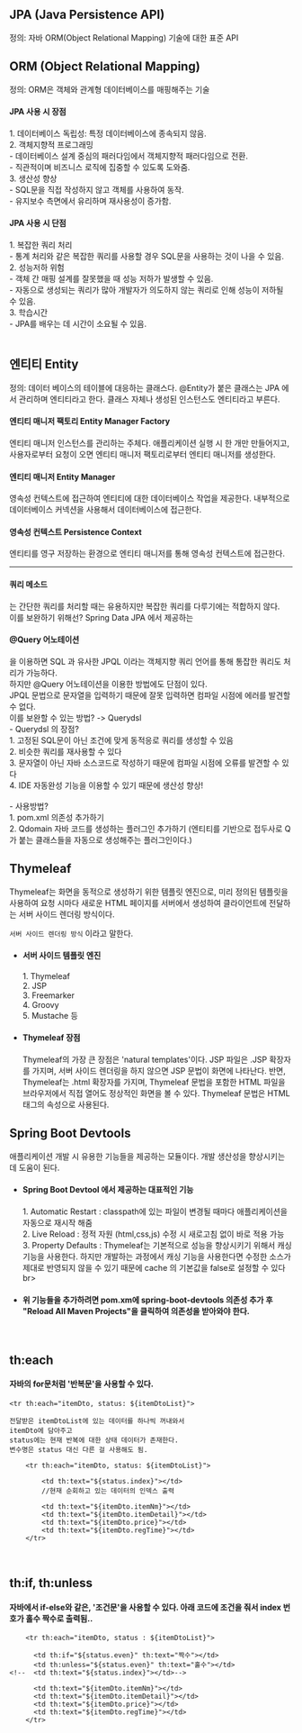 <h2>JPA (Java Persistence API)</h2> 
정의: 자바 ORM(Object Relational Mapping) 기술에 대한 표준 API
<br>


<h2>ORM (Object Relational Mapping)</h2> 
정의: ORM은 객체와 관계형 데이터베이스를 매핑해주는 기술
<br>

<h4>JPA 사용 시 장점</h4>
1. 데이터베이스 독립성: 특정 데이터베이스에 종속되지 않음.<br>
2. 객체지향적 프로그래밍<br>
   - 데이터베이스 설계 중심의 패러다임에서 객체지향적 패러다임으로 전환.<br>
   - 직관적이며 비즈니스 로직에 집중할 수 있도록 도와줌.<br>
3. 생산성 향상<br>
   - SQL문을 직접 작성하지 않고 객체를 사용하여 동작.<br>
   - 유지보수 측면에서 유리하며 재사용성이 증가함.<br>
   
<h4>JPA 사용 시 단점</h4>
1. 복잡한 쿼리 처리<br>
   - 통계 처리와 같은 복잡한 쿼리를 사용할 경우 SQL문을 사용하는 것이 나을 수 있음.<br>
2. 성능저하 위험 <br>
   - 객체 간 매핑 설계를 잘못했을 때 성능 저하가 발생할 수 있음.<br>
   - 자동으로 생성되는 쿼리가 많아 개발자가 의도하지 않는 쿼리로 인해 성능이 저하될 수 있음.<br>
3. 학습시간 <br>
   - JPA를 배우는 데 시간이 소요될 수 있음.<br>

<br>
<h2>엔티티 Entity</h2>
정의: 데이터 베이스의 테이블에 대응하는 클래스다. @Entity가 붙은 클래스는 JPA 에서 관리하며 엔티티라고 한다. 
클래스 자체나 생성된 인스턴스도 엔티티라고 부른다. 

<h4>엔티티 매니저 팩토리 Entity Manager Factory</h4>
엔티티 매니저 인스턴스를 관리하는 주체다. 애플리케이션 실행 시 한 개만 만들어지고, 사용자로부터 요청이 오면 엔티티 매니저 팩토리로부터 엔티티 매니저를 생성한다.

<h4>엔티티 매니저 Entity Manager</h4>
영속성 컨텍스트에 접근하여 엔티티에 대한 데이터베이스 작업을 제공한다. 내부적으로 데이터베이스 커넥션을 사용해서 데이터베이스에 접근한다.

<h4>영속성 컨텍스트 Persistence Context</h4>
엔티티를 영구 저장하는 환경으로 엔티티 매니저를 통해 영속성 컨텍스트에 접근한다.

<br>
<hr>
<h4>쿼리 메소드</h4>는 간단한 쿼리를 처리할 때는 유용하지만 복잡한 쿼리를 다루기에는 적합하지 않다.<br>
이를 보완하기 위해선? Spring Data JPA 에서 제공하는 <br>
<h4>@Query 어노테이션</h4> 을 이용하면 SQL 과 유사한 JPQL 이라는 객체지향 쿼리 언어를 통해 통잡한 쿼리도 처리가 가능하다.
<br>
하지만 @Query 어노테이션을 이용한 방법에도 단점이 있다.<br>
JPQL 문법으로 문자열을 입력하기 때문에 잘못 입력하면 컴파일 시점에 에러를 발견할 수 없다.<br>
이를 보완할 수 있는 방법? -> Querydsl

<br>
- Querydsl 의 장점?<br>
  1. 고정된 SQL문이 아닌 조건에 맞게 동적응로 쿼리를 생성할 수 있음<br>
  2. 비슷한 쿼리를 재사용할 수 있다<br>
  3. 문자열이 아닌 자바 소스코드로 작성하기 때문에 컴파일 시점에 오류를 발견할 수 있다<br>
  4. IDE 자동완성 기능을 이용할 수 있기 때문에 생산성 향상!<br>
<br>
- 사용방법?<br>
1. pom.xml 의존성 추가하기<br>
2. Qdomain 자바 코드를 생성하는 플러그인 추가하기 (엔티티를 기반으로 접두사로 Q가 붙는 클래스들을 자동으로 생성해주는 플러그인이다.)
   

<br>
<h2>Thymeleaf</h2>
Thymeleaf는 화면을 동적으로 생성하기 위한 템플릿 엔진으로, 미리 정의된 템플릿을 사용하여 요청 시마다 새로운 HTML 페이지를 서버에서 생성하여 클라이언트에 전달하는 서버 사이드 렌더링 방식이다.

`서버 사이드 렌더링 방식` 이라고 말한다. 
- <h4>서버 사이드 템플릿 엔진</h4>
  1. Thymeleaf<br>
  2. JSP<br>
  3. Freemarker<br>
  4. Groovy<br>
  5. Mustache 등<br>
- <h4>Thymeleaf 장점</h4>
  Thymeleaf의 가장 큰 장점은 'natural templates'이다. JSP 파일은 .JSP 확장자를 가지며, 서버 사이드 렌더링을 하지 않으면 JSP 문법이 화면에 나타난다. 반면, Thymeleaf는 .html 확장자를 가지며, Thymeleaf 문법을 포함한 HTML 파일을 브라우저에서 직접 열어도 정상적인 화면을 볼 수 있다. Thymeleaf 문법은 HTML 태그의 속성으로 사용된다.


  <br>
<h2>Spring Boot Devtools</h2>
애플리케이션 개발 시 유용한 기능들을 제공하는 모듈이다. 개발 생산성을 향상시키는 데 도움이 된다.

- <h4>Spring Boot Devtool 에서 제공하는 대표적인 기능</h4>
  1. Automatic Restart : classpath에 있는 파일이 변경될 때마다 애플리케이션을 자동으로 재시작 해줌<br>
  2. Live Reload : 정적 자원 (html,css,js) 수정 시 새로고침 없이 바로 적용 가능<br>
  3. Property Defaults : Thymeleaf는 기본적으로 성능을 향상시키기 위해서 캐싱 기능을 사용한다. 하지만 개발하는 과정에서 캐싱 기능을 사용한다면 수정한 소스가 제대로 반영되지 않을 수 있기 때문에 cache 의 기본값을 false로 설정할 수 있다br>
- <h4>위 기능들을 추가하려면 pom.xm에 spring-boot-devtools 의존성 추가 후 "Reload All Maven Projects"을 클릭하여 의존성을 받아와야 한다.</h4>


  <br>
<h2>th:each</h2>
<h4>자바의 for문처럼 '반복문'을 사용할 수 있다.</h4>

`<tr th:each="itemDto, status: ${itemDtoList}">`

    전달받은 itemDtoList에 있는 데이터를 하나씩 꺼내와서 
    itemDto에 담아주고 
    status에는 현재 반복에 대한 상태 데이터가 존재한다. 
    변수명은 status 대신 다른 걸 사용해도 됨.

````
    <tr th:each="itemDto, status: ${itemDtoList}">

        <td th:text="${status.index}"></td> 
        //현재 순회하고 있는 데이터의 인덱스 출력

        <td th:text="${itemDto.itemNm}"></td>
        <td th:text="${itemDto.itemDetail}"></td>
        <td th:text="${itemDto.price}"></td>
        <td th:text="${itemDto.regTime}"></td>
    </tr>
````

  <br>
<h2>th:if, th:unless</h2>
<h4>자바에서 if-else와 같은, '조건문'을 사용할 수 있다. 아래 코드에 조건을 줘서 index 번호가 홀수 짝수로 출력됨..</h4>

````
    <tr th:each="itemDto, status : ${itemDtoList}">

      <td th:if="${status.even}" th:text="짝수"></td>
      <td th:unless="${status.even}" th:text="홀수"></td>
<!--  <td th:text="${status.index}"></td>-->

      <td th:text="${itemDto.itemNm}"></td>
      <td th:text="${itemDto.itemDetail}"></td>
      <td th:text="${itemDto.price}"></td>
      <td th:text="${itemDto.regTime}"></td>
    </tr>
````